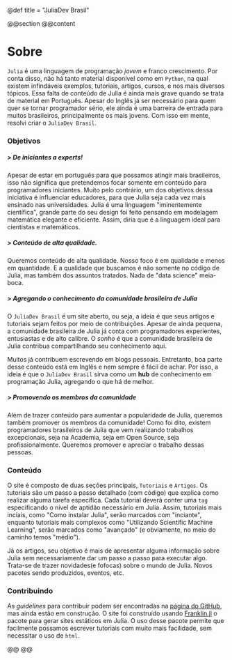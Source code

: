 @def title = "JuliaDev Brasil"



@@section
@@content

# Sobre

`Julia` é uma linguagem de programação *jovem* e franco crescimento. Por conta disso, não há
tanto material disponível como em `Python`, na qual existem infindáveis
exemplos, tutoriais, artigos, cursos, e nos mais diversos tópicos. Essa falta de conteúdo de Julia
é ainda mais grave quando se trata de material em Português.
Apesar do Inglês já ser necessário para quem quer se tornar programador sério, ele ainda é uma barreira
de entrada para muitos brasileiros, principalmente os mais jovens.
Com isso em mente, resolvi criar o `JuliaDev Brasil`.

### Objetivos

##### &gt; De iniciantes a experts!

Apesar de estar em português para que possamos
atingir mais brasileiros, isso não significa que pretendemos focar somente em conteúdo para
programadores iniciantes. Muito pelo contrário, um dos objetivos dessa iniciativa
é influenciar educadores, para que Julia seja cada vez mais ensinado nas universidades.
Julia é uma linguagem "iminentemente científica", grande parte do seu design foi feito
pensando em modelagem matemática elegante e eficiente. Assim, diria que é a linguagem
ideal para cientistas e matemáticos.

##### &gt; Conteúdo de alta qualidade.

Queremos conteúdo de alta qualidade. Nosso foco é em qualidade e menos em quantidade.
E a qualidade que buscamos é não somente no código de Julia, mas também dos assuntos
tratados. Nada de "data science" meia-boca.

##### &gt; Agregando o conhecimento da comunidade brasileira de Julia

O `JuliaDev Brasil` é um site aberto, ou seja, a ideia é que seus artigos e tutoriais
sejam feitos por meio de contribuições. Apesar de ainda pequena, a comunidade brasileira de Julia
já conta com programadores experientes, entusiastas e de alto calibre.
O *sonho* é que a comunidade brasileira de Julia contribua compartilhando seu conhecimento
aqui.

Muitos já contribuem escrevendo em blogs pessoais.
Entretanto, boa parte desse conteúdo está em Inglês e nem sempre é fácil de achar.
Por isso, a ideia é que o `JuliaDev Brasil` sirva como um **hub** de conhecimento
em programação Julia, agregando o que há de melhor.

##### &gt; Promovendo os membros da comunidade
Além de trazer conteúdo para aumentar a popularidade de Julia, queremos também promover
os membros da comunidade! Como foi dito, existem programadores brasileiros de Julia
que vem realizando trabalhos excepcionais, seja na Academia, seja em Open Source,
seja profissionalmente. Queremos promover e apreciar o trabalho dessas pessoas.

### Conteúdo

O site é composto de duas seções principais, `Tutoriais` e `Artigos`.
Os tutoriais são um passo a passo detalhado (com código) que explica como realizar
alguma tarefa específica. Cada tutorial deverá conter uma `tag` especificando o
nível de aptidão necessário em Julia. Assim, tutoriais mais inciais, como
"Como instalar Julia", serão marcados com "inciante", enquanto tutoriais mais
complexos como "Utilizando Scientific Machine Learning", serão marcados como "avançado" (e
obviamente, no meio do caminho temos "médio").

Já os artigos, seu objetivo é mais de apresentar alguma
informação sobre Julia sem necessariamente dar um passo a passo para executar algo.
Trata-se de trazer novidades(e fofocas) sobre o mundo de Julia. Novos pacotes sendo
produzidos, eventos, etc.

### Contribuindo

As *guidelines* para contribuir podem ser encontradas na
[página do GitHub](https://github.com/JuliaDevBrasil/juliadevbrasil.github.io),
mas ainda estão em construção. O site foi construído usando [Franklin.jl](https://github.com/tlienart/Franklin.jl)
o pacote para gerar sites estáticos em Julia. O uso desse pacote permite que facilmente possamos escrever
tutoriais com muito mais facilidade, sem necessitar o uso de `html`.

@@ <!-- section end -->
@@ <!-- content end -->

